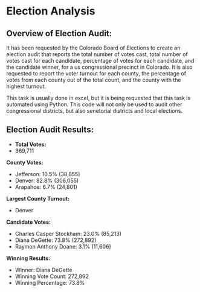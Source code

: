# Election Analysis

## Overview of Election Audit:

It has been requested by the Colorado Board of Elections to create an election audit that reports the total number of votes cast, total number of votes cast for each candidate, percentage of votes for each candidate, and the candidate winner, for a us congressional precinct in Colorado. It is also requested to report the voter turnout for each county, the percentage of votes from each county out of the total count, and the county with the highest turnout.

This task is usually done in excel, but it is being requested that this task is automated using Python. This code will not only be used to audit other congressional districts, but also senetorial districts and local elections.

## Election Audit Results:

* **Total Votes:** 
* 369,711

**County Votes:**
* Jefferson: 10.5% (38,855)
* Denver: 82.8% (306,055)
* Arapahoe: 6.7% (24,801)

**Largest County Turnout:** 
* Denver

**Candidate Votes:**
* Charles Casper Stockham: 23.0% (85,213)
* Diana DeGette: 73.8% (272,892)
* Raymon Anthony Doane: 3.1% (11,606)

**Winning Results:**
* Winner: Diana DeGette
* Winning Vote Count: 272,892
* Winning Percentage: 73.8%